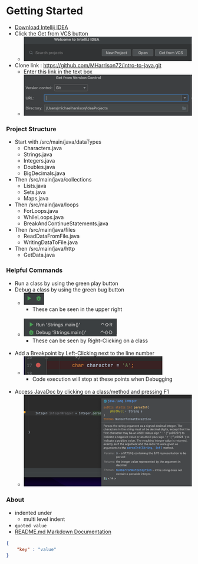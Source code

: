 # Getting Started
* [Download Intellij IDEA](https://www.jetbrains.com/idea/download)
* Click the Get from VCS button
  * ![img.png](get-from-vcs.png)
* Clone link : https://github.com/MHarrison72/intro-to-java.git
  * Enter this link in the text box
  * ![img_1.png](get-from-version-control-enter-url.png)

### Project Structure
* Start with /src/main/java/dataTypes
  * Characters.java
  * Strings.java
  * Integers.java
  * Doubles.java
  * BigDecimals.java
* Then /src/main/java/collections
  * Lists.java
  * Sets.java
  * Maps.java
* Then /src/main/java/loops
  * ForLoops.java
  * WhileLoops.java
  * BreakAndContinueStatements.java
* Then /src/main/java/files
  * ReadDataFromFile.java
  * WritingDataToFile.java
* Then /src/main/java/http
  * GetData.java

### Helpful Commands
* Run a class by using the green play button
* Debug a class by using the green bug button
  * ![img.png](run-debug-buttons.png)
    * These can be seen in the upper right
      <br/><br/>
  * ![img.png](run-debug-right-click.png)
    * These can be seen by Right-Clicking on a class
    <br/><br/>
* Add a Breakpoint by Left-Clicking next to the line number
  * ![img.png](set-breakpoint.png)
    * Code execution will stop at these points when Debugging
      <br/><br/>
* Access JavaDoc by clicking on a class/method and pressing F1
  * ![img.png](javaDocExample.png)

### About
* indented under
  * multi level indent
* `quoted value`
* [README.md Markdown Documentation](https://www.jetbrains.com/help/idea/markdown.html)
```json
{
    "key" : "value"
}
```